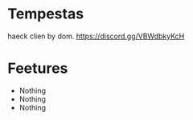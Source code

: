 # Tempestas
haeck clien by dom.
https://discord.gg/VBWdbkyKcH

# Feetures
- Nothing
- Nothing
- Nothing
